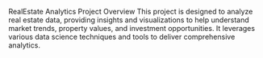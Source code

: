 RealEstate Analytics Project
Overview
This project is designed to analyze real estate data, providing insights and visualizations to help understand market trends, property values, and investment opportunities. It leverages various data science techniques and tools to deliver comprehensive analytics.
